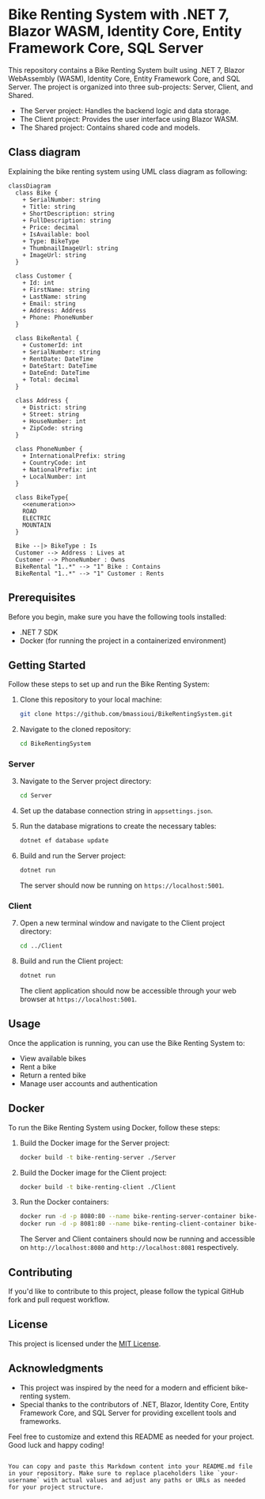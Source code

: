 # Bike Renting System with .NET 7, Blazor WASM, Identity Core, Entity Framework Core, SQL Server

This repository contains a Bike Renting System built using .NET 7, Blazor WebAssembly (WASM), Identity Core, Entity Framework Core, and SQL Server. The project is organized into three sub-projects: Server, Client, and Shared.   
* The Server project: Handles the backend logic and data storage.
* The Client project: Provides the user interface using Blazor WASM.
* The Shared project: Contains shared code and models.

## Class diagram
Explaining the bike renting system using UML class diagram as following:

```mermaid
classDiagram
  class Bike {
    + SerialNumber: string
    + Title: string
    + ShortDescription: string
    + FullDescription: string
    + Price: decimal
    + IsAvailable: bool
    + Type: BikeType
    + ThumbnailImageUrl: string
    + ImageUrl: string
  }

  class Customer {
    + Id: int
    + FirstName: string
    + LastName: string
    + Email: string
    + Address: Address
    + Phone: PhoneNumber
  }

  class BikeRental {
    + CustomerId: int
    + SerialNumber: string
    + RentDate: DateTime
    + DateStart: DateTime
    + DateEnd: DateTime
    + Total: decimal
  }

  class Address {
    + District: string
    + Street: string
    + HouseNumber: int
    + ZipCode: string
  }

  class PhoneNumber {
    + InternationalPrefix: string
    + CountryCode: int
    + NationalPrefix: int
    + LocalNumber: int
  }

  class BikeType{
    <<enumeration>>
    ROAD
    ELECTRIC
    MOUNTAIN
  }

  Bike --|> BikeType : Is
  Customer --> Address : Lives at
  Customer --> PhoneNumber : Owns
  BikeRental "1..*" --> "1" Bike : Contains
  BikeRental "1..*" --> "1" Customer : Rents
```

## Prerequisites

Before you begin, make sure you have the following tools installed:

- .NET 7 SDK
- Docker (for running the project in a containerized environment)

## Getting Started

Follow these steps to set up and run the Bike Renting System:

1. Clone this repository to your local machine:

   ```bash
   git clone https://github.com/bmassioui/BikeRentingSystem.git
   ```

2. Navigate to the cloned repository:

   ```bash
   cd BikeRentingSystem
   ```

### Server

3. Navigate to the Server project directory:

   ```bash
   cd Server
   ```

4. Set up the database connection string in `appsettings.json`.

5. Run the database migrations to create the necessary tables:

   ```bash
   dotnet ef database update
   ```

6. Build and run the Server project:

   ```bash
   dotnet run
   ```

   The server should now be running on `https://localhost:5001`.

### Client

7. Open a new terminal window and navigate to the Client project directory:

   ```bash
   cd ../Client
   ```

8. Build and run the Client project:

   ```bash
   dotnet run
   ```

   The client application should now be accessible through your web browser at `https://localhost:5001`.

## Usage

Once the application is running, you can use the Bike Renting System to:

- View available bikes
- Rent a bike
- Return a rented bike
- Manage user accounts and authentication

## Docker

To run the Bike Renting System using Docker, follow these steps:

1. Build the Docker image for the Server project:

   ```bash
   docker build -t bike-renting-server ./Server
   ```

2. Build the Docker image for the Client project:

   ```bash
   docker build -t bike-renting-client ./Client
   ```

3. Run the Docker containers:

   ```bash
   docker run -d -p 8080:80 --name bike-renting-server-container bike-renting-server
   docker run -d -p 8081:80 --name bike-renting-client-container bike-renting-client
   ```

   The Server and Client containers should now be running and accessible on `http://localhost:8080` and `http://localhost:8081` respectively.

## Contributing

If you'd like to contribute to this project, please follow the typical GitHub fork and pull request workflow.

## License

This project is licensed under the [MIT License](LICENSE).

## Acknowledgments

- This project was inspired by the need for a modern and efficient bike-renting system.
- Special thanks to the contributors of .NET, Blazor, Identity Core, Entity Framework Core, and SQL Server for providing excellent tools and frameworks.

Feel free to customize and extend this README as needed for your project. Good luck and happy coding!
```

You can copy and paste this Markdown content into your README.md file in your repository. Make sure to replace placeholders like `your-username` with actual values and adjust any paths or URLs as needed for your project structure.
